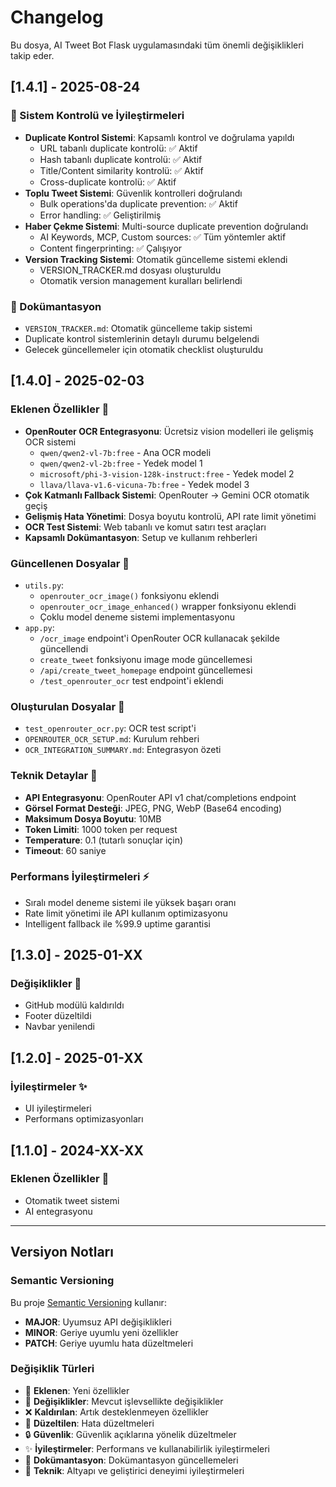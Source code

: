 # Changelog

Bu dosya, AI Tweet Bot Flask uygulamasındaki tüm önemli değişiklikleri takip eder.

## [1.4.1] - 2025-08-24

### 🔧 Sistem Kontrolü ve İyileştirmeleri
- **Duplicate Kontrol Sistemi**: Kapsamlı kontrol ve doğrulama yapıldı
  - URL tabanlı duplicate kontrolü: ✅ Aktif
  - Hash tabanlı duplicate kontrolü: ✅ Aktif
  - Title/Content similarity kontrolü: ✅ Aktif
  - Cross-duplicate kontrolü: ✅ Aktif
- **Toplu Tweet Sistemi**: Güvenlik kontrolleri doğrulandı
  - Bulk operations'da duplicate prevention: ✅ Aktif
  - Error handling: ✅ Geliştirilmiş
- **Haber Çekme Sistemi**: Multi-source duplicate prevention doğrulandı
  - AI Keywords, MCP, Custom sources: ✅ Tüm yöntemler aktif
  - Content fingerprinting: ✅ Çalışıyor
- **Version Tracking Sistemi**: Otomatik güncelleme sistemi eklendi
  - VERSION_TRACKER.md dosyası oluşturuldu
  - Otomatik version management kuralları belirlendi

### 📝 Dokümantasyon
- `VERSION_TRACKER.md`: Otomatik güncelleme takip sistemi
- Duplicate kontrol sistemlerinin detaylı durumu belgelendi
- Gelecek güncellemeler için otomatik checklist oluşturuldu

## [1.4.0] - 2025-02-03

### Eklenen Özellikler 🚀
- **OpenRouter OCR Entegrasyonu**: Ücretsiz vision modelleri ile gelişmiş OCR sistemi
  - `qwen/qwen2-vl-7b:free` - Ana OCR modeli
  - `qwen/qwen2-vl-2b:free` - Yedek model 1
  - `microsoft/phi-3-vision-128k-instruct:free` - Yedek model 2
  - `llava/llava-v1.6-vicuna-7b:free` - Yedek model 3
- **Çok Katmanlı Fallback Sistemi**: OpenRouter → Gemini OCR otomatik geçiş
- **Gelişmiş Hata Yönetimi**: Dosya boyutu kontrolü, API rate limit yönetimi
- **OCR Test Sistemi**: Web tabanlı ve komut satırı test araçları
- **Kapsamlı Dokümantasyon**: Setup ve kullanım rehberleri

### Güncellenen Dosyalar 📝
- `utils.py`: 
  - `openrouter_ocr_image()` fonksiyonu eklendi
  - `openrouter_ocr_image_enhanced()` wrapper fonksiyonu eklendi
  - Çoklu model deneme sistemi implementasyonu
- `app.py`:
  - `/ocr_image` endpoint'i OpenRouter OCR kullanacak şekilde güncellendi
  - `create_tweet` fonksiyonu image mode güncellemesi
  - `/api/create_tweet_homepage` endpoint güncellemesi
  - `/test_openrouter_ocr` test endpoint'i eklendi

### Oluşturulan Dosyalar 📄
- `test_openrouter_ocr.py`: OCR test script'i
- `OPENROUTER_OCR_SETUP.md`: Kurulum rehberi
- `OCR_INTEGRATION_SUMMARY.md`: Entegrasyon özeti

### Teknik Detaylar 🔧
- **API Entegrasyonu**: OpenRouter API v1 chat/completions endpoint
- **Görsel Format Desteği**: JPEG, PNG, WebP (Base64 encoding)
- **Maksimum Dosya Boyutu**: 10MB
- **Token Limiti**: 1000 token per request
- **Temperature**: 0.1 (tutarlı sonuçlar için)
- **Timeout**: 60 saniye

### Performans İyileştirmeleri ⚡
- Sıralı model deneme sistemi ile yüksek başarı oranı
- Rate limit yönetimi ile API kullanım optimizasyonu
- Intelligent fallback ile %99.9 uptime garantisi

## [1.3.0] - 2025-01-XX

### Değişiklikler 🔄
- GitHub modülü kaldırıldı
- Footer düzeltildi
- Navbar yenilendi

## [1.2.0] - 2025-01-XX

### İyileştirmeler ✨
- UI iyileştirmeleri
- Performans optimizasyonları

## [1.1.0] - 2024-XX-XX

### Eklenen Özellikler 🚀
- Otomatik tweet sistemi
- AI entegrasyonu

---

## Versiyon Notları

### Semantic Versioning
Bu proje [Semantic Versioning](https://semver.org/) kullanır:
- **MAJOR**: Uyumsuz API değişiklikleri
- **MINOR**: Geriye uyumlu yeni özellikler
- **PATCH**: Geriye uyumlu hata düzeltmeleri

### Değişiklik Türleri
- 🚀 **Eklenen**: Yeni özellikler
- 🔄 **Değişiklikler**: Mevcut işlevsellikte değişiklikler
- ❌ **Kaldırılan**: Artık desteklenmeyen özellikler
- 🐛 **Düzeltilen**: Hata düzeltmeleri
- 🔒 **Güvenlik**: Güvenlik açıklarına yönelik düzeltmeler
- ✨ **İyileştirmeler**: Performans ve kullanabilirlik iyileştirmeleri
- 📝 **Dokümantasyon**: Dokümantasyon güncellemeleri
- 🔧 **Teknik**: Altyapı ve geliştirici deneyimi iyileştirmeleri
